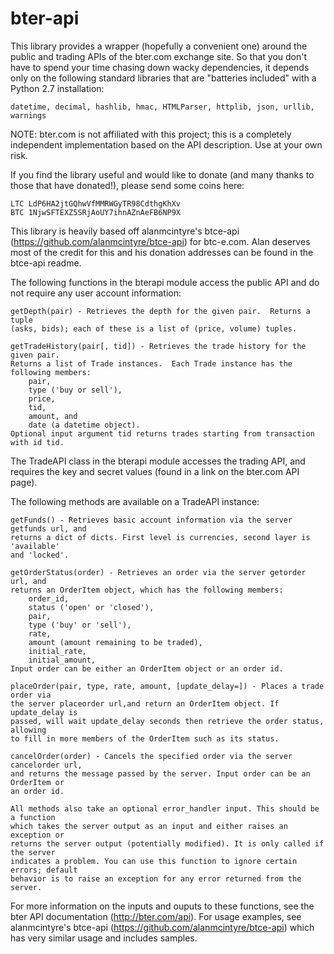 bter-api
========

This library provides a wrapper (hopefully a convenient one) around the public
and trading APIs of the bter.com exchange site.  So that you don't have to
spend your time chasing down wacky dependencies, it depends only on the
following standard libraries that are "batteries included" with a Python 2.7
installation: 

    datetime, decimal, hashlib, hmac, HTMLParser, httplib, json, urllib, warnings

NOTE: bter.com is not affiliated with this project; this is a completely independent
implementation based on the API description.  Use at your own risk.

If you find the library useful and would like to donate (and many thanks to 
those that have donated!), please send some coins here:

    LTC LdP6HA2jtGQhwVfMMRWGyTR98CdthgKhXv
    BTC 1NjwSFTEXZ5SRjAoUY7ihnAZnAeFB6NP9X

This library is heavily based off alanmcintyre's btce-api
(https://github.com/alanmcintyre/btce-api) for btc-e.com. Alan deserves most of the
credit for this and his donation addresses can be found in the btce-api readme.


The following functions in the bterapi module access the public API and do not
require any user account  information:

    getDepth(pair) - Retrieves the depth for the given pair.  Returns a tuple
    (asks, bids); each of these is a list of (price, volume) tuples.

    getTradeHistory(pair[, tid]) - Retrieves the trade history for the given pair.
    Returns a list of Trade instances.  Each Trade instance has the following members:
        pair,
        type ('buy or sell'),
        price,
        tid,
        amount, and
        date (a datetime object).
    Optional input argument tid returns trades starting from transaction with id tid.

The TradeAPI class in the bterapi module accesses the trading API, and requires
the key and secret values (found in a link on the bter.com API page).

The following methods are available on a TradeAPI instance:

    getFunds() - Retrieves basic account information via the server getfunds url, and
    returns a dict of dicts. First level is currencies, second layer is 'available'
    and 'locked'.

    getOrderStatus(order) - Retrieves an order via the server getorder url, and
    returns an OrderItem object, which has the following members:
        order_id,
        status ('open' or 'closed'),
        pair,
        type ('buy' or 'sell'),
        rate,
        amount (amount remaining to be traded),
        initial_rate,
        initial_amount,
    Input order can be either an OrderItem object or an order id.

    placeOrder(pair, type, rate, amount, [update_delay=]) - Places a trade order via
    the server placeorder url,and return an OrderItem object. If update_delay is
    passed, will wait update_delay seconds then retrieve the order status, allowing
    to fill in more members of the OrderItem such as its status.

    cancelOrder(order) - Cancels the specified order via the server cancelorder url,
    and returns the message passed by the server. Input order can be an OrderItem or
    an order id.
    
    All methods also take an optional error_handler input. This should be a function
    which takes the server output as an input and either raises an exception or
    returns the server output (potentially modified). It is only called if the server
    indicates a problem. You can use this function to ignore certain errors; default
    behavior is to raise an exception for any error returned from the server.

For more information on the inputs and ouputs to these functions, see the bter API
documentation (http://bter.com/api). For usage examples, see alanmcintyre's btce-api
(https://github.com/alanmcintyre/btce-api) which has very similar usage and includes
samples.

